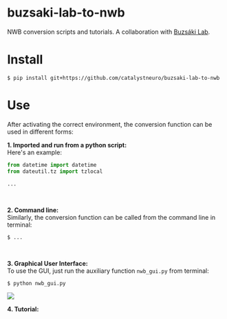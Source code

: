 # buzsaki-lab-to-nwb
NWB conversion scripts and tutorials.
A collaboration with [Buzsáki Lab](https://buzsakilab.com/wp/).

# Install
```
$ pip install git+https://github.com/catalystneuro/buzsaki-lab-to-nwb
```

# Use
After activating the correct environment, the conversion function can be used in different forms:

**1. Imported and run from a python script:** <br/>
Here's an example:
```python
from datetime import datetime
from dateutil.tz import tzlocal

...
```
<br/>

**2. Command line:** <br/>
Similarly, the conversion function can be called from the command line in terminal:
```
$ ...
```
<br/>

**3. Graphical User Interface:** <br/>
To use the GUI, just run the auxiliary function `nwb_gui.py` from terminal:
```
$ python nwb_gui.py
```
![](/media/gui.PNG)
<br/>

**4. Tutorial:** <br/>
